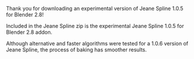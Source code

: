 Thank you for downloading an experimental version of Jeane Spline 1.0.5 for Blender 2.8!

Included in the Jeane Spline zip is the experimental Jeane Spline 1.0.5 for Blender 2.8 addon.

Although alternative and faster algorithms were tested for a 1.0.6 version of Jeane Spline, the process of baking has smoother results.
